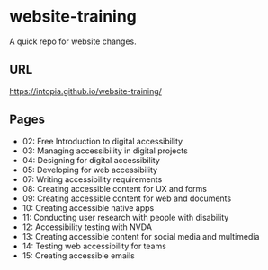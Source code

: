 # website-training

A quick repo for website changes.

## URL

https://intopia.github.io/website-training/

## Pages

- 02: Free Introduction to digital accessibility
- 03: Managing accessibility in digital projects
- 04: Designing for digital accessibility
- 05: Developing for web accessibility
- 07: Writing accessibility requirements
- 08: Creating accessible content for UX and forms
- 09: Creating accessible content for web and documents
- 10: Creating accessible native apps
- 11: Conducting user research with people with disability
- 12: Accessibility testing with NVDA
- 13: Creating accessible content for social media and multimedia
- 14: Testing web accessibility for teams
- 15: Creating accessible emails